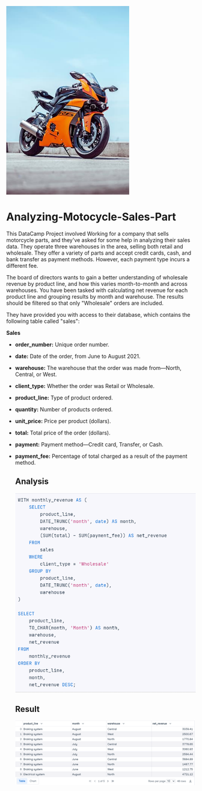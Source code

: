 ![motocycle](https://github.com/Susan-hue43/Analyzing-Motocycle-Sales-Part/blob/main/motocycle)
# Analyzing-Motocycle-Sales-Part
This DataCamp Project involved Working for a company that sells motorcycle parts, and they've asked for some help in analyzing their sales data.
They operate three warehouses in the area, selling both retail and wholesale. They offer a variety of parts and accept credit cards, cash, and bank transfer as payment methods. However, each payment type incurs a different fee.

The board of directors wants to gain a better understanding of wholesale revenue by product line, and how this varies month-to-month and across warehouses. You have been tasked with calculating net revenue for each product line and grouping results by month and warehouse. The results should be filtered so that only "Wholesale" orders are included.

They have provided you with access to their database, which contains the following table called "sales":

**Sales**

- **order_number:** Unique order number.
- **date:** Date of the order, from June to August 2021.
- **warehouse:** The warehouse that the order was made from—North, Central, or West.
- **client_type:** Whether the order was Retail or Wholesale.
- **product_line:** Type of product ordered.
- **quantity:** Number of products ordered.
- **unit_price:** Price per product (dollars).
- **total:** Total price of the order (dollars).
- **payment:** Payment method—Credit card, Transfer, or Cash.
- **payment_fee:**  Percentage of total charged as a result of the payment method.

  ## Analysis
  ![code](https://github.com/Susan-hue43/Analyzing-Motocycle-Sales-Part/blob/main/code.png)

  ## Result
  ![Result](https://github.com/Susan-hue43/Analyzing-Motocycle-Sales-Part/blob/main/Result.png)
